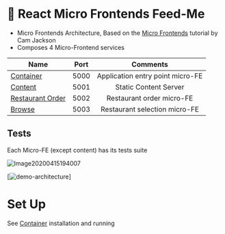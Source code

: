 # 🍱 React Micro Frontends Feed-Me
- Micro Frontends Architecture, Based on the [Micro Frontends](https://martinfowler.com/articles/micro-frontends.html) tutorial by Cam Jackson
- Composes 4 Micro-Frontend services

| Name   |      Port   |      Comments
|----------|:-------------:|:-------------:|
| [Container](./container/README.md) | 5000 |  Application entry point micro-FE
| [Content](./content/README.md) |    5001 | Static Content Server
| [Restaurant Order](./restaurant-order/README.md) |    5002 |  Restaurant order micro-FE
| [Browse](./browse/README.md) |    5003 |  Restaurant selection micro-FE
## Tests
Each Micro-FE (except content) has its tests suite

![Image20200415194007](https://user-images.githubusercontent.com/12394551/79363728-f30c4400-7f50-11ea-8b8e-714e3339b98d.png)

[![demo-architecture](https://martinfowler.com/articles/micro-frontends/demo-architecture.png)]
# Set Up
See [Container](./container/README.md) installation and running

